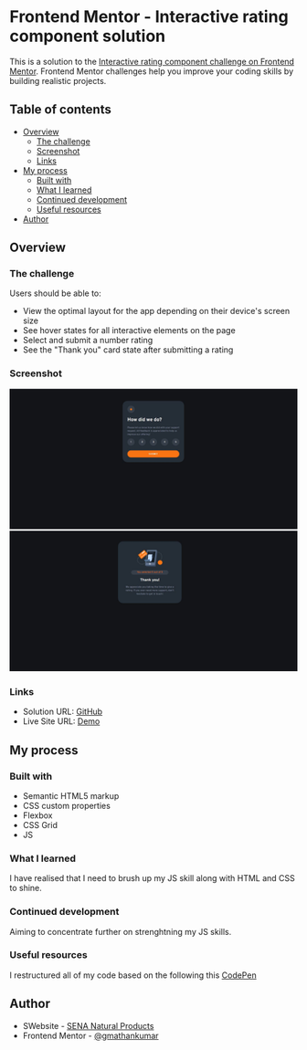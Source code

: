 # Frontend Mentor - Interactive rating component solution

This is a solution to the [Interactive rating component challenge on Frontend Mentor](https://www.frontendmentor.io/challenges/interactive-rating-component-koxpeBUmI). Frontend Mentor challenges help you improve your coding skills by building realistic projects. 

## Table of contents

- [Overview](#overview)
  - [The challenge](#the-challenge)
  - [Screenshot](#screenshot)
  - [Links](#links)
- [My process](#my-process)
  - [Built with](#built-with)
  - [What I learned](#what-i-learned)
  - [Continued development](#continued-development)
  - [Useful resources](#useful-resources)
- [Author](#author)

## Overview

### The challenge

Users should be able to:

- View the optimal layout for the app depending on their device's screen size
- See hover states for all interactive elements on the page
- Select and submit a number rating
- See the "Thank you" card state after submitting a rating

### Screenshot

![Desktop Front](./images/Desktop_FR.JPG)
![Desktop Back](./images/Desktop_BK.JPG)

### Links

- Solution URL: [GitHub](https://github.com/gmathankumar/Interactive-rating-component)
- Live Site URL: [Demo](https://gmathankumar.github.io/Interactive-rating-component)

## My process

### Built with

- Semantic HTML5 markup
- CSS custom properties
- Flexbox
- CSS Grid
- JS

### What I learned

I have realised that I need to brush up my JS skill along with HTML and CSS to shine.


### Continued development

Aiming to concentrate further on strenghtning my JS skills.

### Useful resources
I restructured all of my code based on the following this [CodePen](https://codepen.io/TingHueiChen/pen/eYVWEay)

## Author

- SWebsite - [SENA Natural Products](https://senanaturalproducts.in/)
- Frontend Mentor - [@gmathankumar](https://www.frontendmentor.io/profile/gmathankumar)
